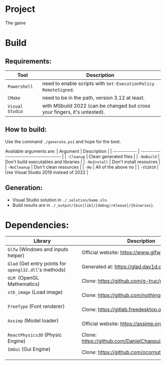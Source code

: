 # Project
The game 

# Build
## Requirements:
| Tool            | Description                                                               |
| --------------- | ------------------------------------------------------------------------- |
| `Powershell`    | need to enable scripts with `Set-ExecutionPolicy RemoteSigned`.           |
| `CMake`         | need to be in the path, version 3.12 at least.                            |
| `Visual Studio` | with MSbuild 2022 (can be changed but cross your fingers, it's untested). |

## How to build:
Use the command `./generate.ps1` and hope for the best.

Available arguments are:
| Argument     | Description                            |
| ------------ | -------------------------------------- |
| `-Cleanup`   | Clean generated files                  |
| `-NoBuild`   | Don't build executables and libraries  |
| `-NoInstall` | Don't install resources                |
| `-NoCleanup` | Don't clean resources                  |
| `-No`        | All of the above no                    |
| `-VS2019`    | Use Visual Studio 2019 instead of 2022 |


## Generation:
- Visual Studio solution in `./_solution/Game.sln`.
- Build results are in `./_output/[bin|lib]/[debug|release]/{binaries}`.

# Dependencies:
| Library                                                | Description                                             |
| ------------------------------------------------------ | ------------------------------------------------------- |
| `Glfw` (Windows and inputs helper)                     | Official website: https://www.glfw.org                  |
| `Glad` (Get entry points for `opengl32.dll`'s methods) | Generated at: https://glad.dav1d.de                     |
| `GLM`  (OpenGL Mathematics)                            | Clone: https://github.com/g-truc/glm                    |
| `stb_image` (Load image)                               | Clone: https://github.com/nothings/stb                  |
| `FreeType` (Font renderer)                             | Clone: https://gitlab.freedesktop.org/freetype          |
| `Assimp` (Model loader)                                | Official website: https://assimp.org/                   |
| `ReactPhysics3D` (Physic Engine)                       | Clone: https://github.com/DanielChappuis/reactphysics3d |
| `ImGui` (Gui Engine)                                   | Clone: https://github.com/ocornut/imgui                 |
